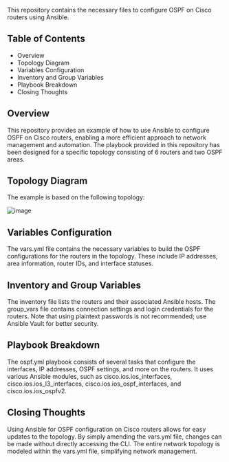 This repository contains the necessary files to configure OSPF on Cisco routers using Ansible.

## Table of Contents
- Overview
- Topology Diagram
- Variables Configuration
- Inventory and Group Variables
- Playbook Breakdown
- Closing Thoughts

## Overview
This repository provides an example of how to use Ansible to configure OSPF on Cisco routers, enabling a more efficient approach to network management and automation. The playbook provided in this repository has been designed for a specific topology consisting of 6 routers and two OSPF areas.

## Topology Diagram
The example is based on the following topology:

![image](https://user-images.githubusercontent.com/44901689/235541572-77556003-5606-4223-be42-4c1f8326b1df.png)

## Variables Configuration
The vars.yml file contains the necessary variables to build the OSPF configurations for the routers in the topology. These include IP addresses, area information, router IDs, and interface statuses.

## Inventory and Group Variables
The inventory file lists the routers and their associated Ansible hosts. The group_vars file contains connection settings and login credentials for the routers. Note that using plaintext passwords is not recommended; use Ansible Vault for better security.

## Playbook Breakdown
The ospf.yml playbook consists of several tasks that configure the interfaces, IP addresses, OSPF settings, and more on the routers. It uses various Ansible modules, such as cisco.ios.ios_interfaces, cisco.ios.ios_l3_interfaces, cisco.ios.ios_ospf_interfaces, and cisco.ios.ios_ospfv2.


## Closing Thoughts
Using Ansible for OSPF configuration on Cisco routers allows for easy updates to the topology. By simply amending the vars.yml file, changes can be made without directly accessing the CLI. The entire network topology is modeled within the vars.yml file, simplifying network management.
